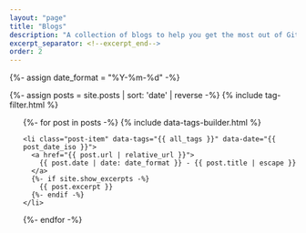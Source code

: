 ```yaml
---
layout: "page"
title: "Blogs"
description: "A collection of blogs to help you get the most out of GitHub Copilot."
excerpt_separator: <!--excerpt_end-->
order: 2
---
```


{%- assign date_format = "%Y-%m-%d" -%}

{%- assign posts = site.posts | sort: 'date' | reverse  -%}
{% include tag-filter.html %}

<ul class="post-list">
  {%- for post in posts -%}
    {% include data-tags-builder.html %}

    <li class="post-item" data-tags="{{ all_tags }}" data-date="{{ post_date_iso }}">
      <a href="{{ post.url | relative_url }}">
        {{ post.date | date: date_format }} - {{ post.title | escape }}
      </a>
      {%- if site.show_excerpts -%}
        {{ post.excerpt }}
      {%- endif -%}
    </li>
  {%- endfor -%}
</ul>
